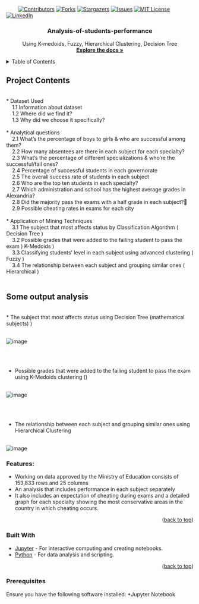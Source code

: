 <!-- PROJECT SHIELDS -->
&nbsp; &nbsp; &nbsp; &nbsp;
[![Contributors][contributors-shield]][contributors-url]
[![Forks][forks-shield]][forks-url]
[![Stargazers][stars-shield]][stars-url]
[![Issues][issues-shield]][issues-url]
[![MIT License][license-shield]][license-url]
[![LinkedIn][linkedin-shield]][linkedin-url]



<!-- PROJECT LOGO -->
<div align="center">
  <h3 align="center">Analysis-of-students-performance</h3>

  <p align="center">
    Using  K-medoids, Fuzzy, Hierarchical Clustering, Decision Tree
    <br/>
    <a href="https://github.com/Arsany-Osama/Analysis-of-students-performance/tree/master"><strong>Explore the docs »</strong></a>
  </p>
</div>



<!-- TABLE OF CONTENTS -->
<details>
  <summary>Table of Contents</summary>
  <ol>
    <li>
      <a href="#project-content">About The Project</a>
      <ul>
        <li><a href="#some-output-analysis">Some Output analysis</a></li>
      </ul>
      <ul>
        <li><a href="#built-with">Built With</a></li>
      </ul>
    </li>
    <li>
      <a href="#getting-started">Getting Started</a>
      <ul>
        <li><a href="#prerequisites">Prerequisites</a></li>
      </ul>
    </li>
  </ol>
</details>



<!-- ABOUT THE PROJECT -->

## Project Contents
</br>
* Dataset Used</br>
    &nbsp; &nbsp;     1.1 Information about dataset		</br>		
    &nbsp; &nbsp;     1.2 Where did we find it?</br>
    &nbsp; &nbsp;     1.3 Why did we choose it specifically?</br>
</br>
* Analytical questions</br>
    &nbsp; &nbsp;     2.1 What’s the percentage of boys to girls & who are successful among them?</br>
    &nbsp; &nbsp;     2.2 How many absentees are there in each subject for each specialty?</br>
    &nbsp; &nbsp;     2.3 What’s the percentage of different specializations & who’re the successful/fail ones?</br>
    &nbsp; &nbsp;     2.4 Percentage of successful students in each governorate</br>
    &nbsp; &nbsp;     2.5 The overall success rate of students in each subject</br>
    &nbsp; &nbsp;     2.6 Who are the top ten students in each specialty?</br>
    &nbsp; &nbsp;     2.7 Which administration and school has the highest average grades in Alexandria?</br>
    &nbsp; &nbsp;     2.8 Did the majority pass the exams with a half grade in each subject?</br>
    &nbsp; &nbsp;     2.9  Possible cheating rates in exams for each city</br>
</br>
* Application of Mining Techniques</br>
    &nbsp; &nbsp;    3.1 The subject that most affects status by Classification Algorithm ( Decision Tree )</br>
    &nbsp; &nbsp;    3.2 Possible grades that were added to the failing student to pass the exam ) K-Medoids )</br>
    &nbsp; &nbsp;    3.3 Classifying students’ level in each subject using advanced clustering ( Fuzzy )</br>
    &nbsp; &nbsp;    3.4 The relationship between each subject and grouping similar ones ( Hierarchical )</br>
</br>

## Some output analysis

</br>
 * The subject that most affects status using Decision Tree (mathematical subjects)
)
</br></br>

![image](https://github.com/Arsany-Osama/Analysis-of-students-performance/assets/160052013/61c6f8f6-b9a9-4daf-af65-578445c3160f)

</br></br>
* Possible grades that were added to the failing student to pass the exam using K-Medoids clustering ()
</br></br>

![image](https://github.com/Arsany-Osama/Analysis-of-students-performance/assets/160052013/14a14953-8761-4709-bbe9-61651d036707)

</br></br>
* The relationship between each subject and grouping similar ones using Hierarchical Clustering
</br></br>

![image](https://github.com/Arsany-Osama/Analysis-of-students-performance/assets/160052013/0c5f8dce-04b7-46ce-ac60-154b597ee66e)



### Features:
- Working on data approved by the Ministry of Education consists of 153,833 rows and 25 columns
- An analysis that includes performance in each subject separately
- It also includes an expectation of cheating during exams and a detailed graph for each specialty showing the most conservative areas in the country in which cheating occurs.
<p align="right">(<a href="#readme-top">back to top</a>)</p>



### Built With

* [Jupyter](https://jupyter.org/) - For interactive computing and creating notebooks.
* [Python](https://www.python.org/) - For data analysis and scripting.


<p align="right">(<a href="#readme-top">back to top</a>)</p>

### Prerequisites

Ensure you have the following software installed:
*Jupyter Notebook

  [contributors-shield]: https://img.shields.io/github/contributors/Arsany-Osama/Analysis-of-students-performance.svg?style=for-the-badge
[contributors-url]: https://github.com/Arsany-Osama/Analysis-of-students-performance/graphs/contributors
[forks-shield]: https://img.shields.io/github/forks/Arsany-Osama/Analysis-of-students-performance.svg?style=for-the-badge
[forks-url]: https://github.com/Arsany-Osama/Analysis-of-students-performance/network/members
[stars-shield]: https://img.shields.io/github/stars/Arsany-Osama/Analysis-of-students-performance.svg?style=for-the-badge
[stars-url]: https://github.com/Arsany-Osama/Analysis-of-students-performance/stargazers
[issues-shield]: https://img.shields.io/github/issues/Arsany-Osama/Analysis-of-students-performance.svg?style=for-the-badge
[issues-url]: https://github.com/Arsany-Osama/Analysis-of-students-performance/issues
[license-shield]: https://img.shields.io/github/license/Arsany-Osama/Analysis-of-students-performance.svg?style=for-the-badge
[license-url]: https://github.com/Arsany-Osama/Analysis-of-students-performance/blob/master/LICENSE.txt
[linkedin-shield]: https://img.shields.io/badge/-LinkedIn-black.svg?style=for-the-badge&logo=linkedin&colorB=555
[linkedin-url]: https://linkedin.com/in/arsany-osama-446942264
